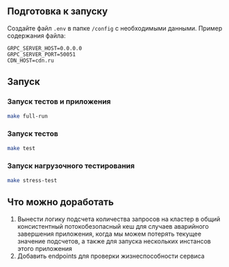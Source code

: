 ## Подготовка к запуску

Создайте файл `.env` в папке `/config` с необходимыми данными. Пример содержания файла:
```env
GRPC_SERVER_HOST=0.0.0.0
GRPC_SERVER_PORT=50051
CDN_HOST=cdn.ru
```

## Запуск

### Запуск тестов и приложения
```bash
make full-run
```
### Запуск тестов
```bash
make test
```
### Запуск нагрузочного тестирования
```bash
make stress-test
```

## Что можно доработать
1. Вынести логику подсчета количества запросов на кластер в общий консистентный потокобезопасный кеш для случаев аварийного завершения
приложения, когда мы можем потерять текущее значение подсчетов, а также для запуска нескольких инстансов этого приложения
2. Добавить endpoints для проверки жизнеспособности сервиса






